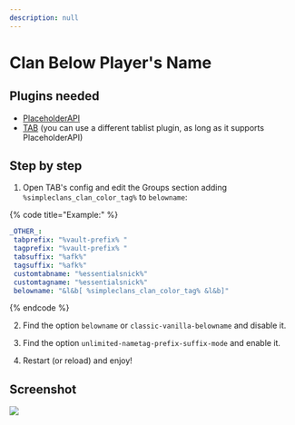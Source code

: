 ```yaml
---
description: null
---
```


# Clan Below Player's Name

## Plugins needed

* [PlaceholderAPI](https://www.spigotmc.org/resources/placeholderapi.6245/)
* [TAB](https://github.com/NEZNAMY/TAB/releases) \(you can use a different tablist plugin, as long as it supports PlaceholderAPI\)

## Step by step

1. Open TAB's config and edit the Groups section adding `%simpleclans_clan_color_tag%` to `belowname`:

{% code title="Example:" %}
```yaml
_OTHER_:
 tabprefix: "%vault-prefix% "
 tagprefix: "%vault-prefix% "
 tabsuffix: "%afk%"
 tagsuffix: "%afk%"
 customtabname: "%essentialsnick%"
 customtagname: "%essentialsnick%"
 belowname: "&l&b[ %simpleclans_clan_color_tag% &l&b]"
```
{% endcode %}

2. Find the option `belowname` or `classic-vanilla-belowname` and disable it.

3. Find the option `unlimited-nametag-prefix-suffix-mode` and enable it.

4. Restart \(or reload\) and enjoy!

## Screenshot

![](../.gitbook/assets/clans-below-name.png)

